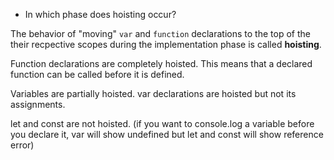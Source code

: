 - In which phase does hoisting occur?

The behavior of "moving" `var` and `function` declarations to the top of the their recpective scopes during the implementation phase is called **hoisting**.

Function declarations are completely hoisted. This means that a declared function can be called before it is defined.


Variables are partially hoisted. var declarations are hoisted but not its assignments.

let and const are not hoisted.
(if you want to console.log a variable before you declare it, var will show undefined but let and const will show reference error)